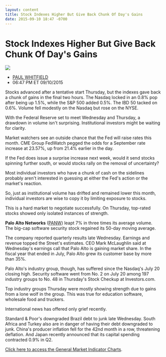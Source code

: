 ```yaml
---
layout: content
title: Stock Indexes Higher But Give Back Chunk Of Day's Gains
date: 2015-09-10 18:47 -0700
---
```



Stock Indexes Higher But Give Back Chunk Of Day's Gains
========================================================


![](https://www.investors.com/wp-content/uploads/ibd-migrated-images/MPv_150911_635774959876054231.png)

* [PAUL WHITFIELD](https://www.investors.com/author/whitfieldp/ "Posts by PAUL WHITFIELD")
* 06:47 PM ET 09/10/2015




  

Stocks advanced after a tentative start Thursday, but the indexes gave back a chunk of gains in the final two hours. The Nasdaq locked in an 0.8% pop after being up 1.5%, while the S&P 500 added 0.5%. The IBD 50 tacked on 0.6%. Volume fell modestly on the Nasdaq but rose on the NYSE.

  

With the Federal Reserve set to meet Wednesday and Thursday, a drawdown in volume isn't surprising. Institutional investors might be waiting for clarity.

  

Market watchers see an outside chance that the Fed will raise rates this month. CME Group FedWatch pegged the odds for a September rate increase at 23.57%, up from 21.4% earlier in the day.

  

If the Fed does issue a surprise increase next week, would it send stocks spinning further south, or would stocks rally on the removal of uncertainty?

  

Most individual investors who have a chunk of cash on the sidelines probably aren't interested in guessing at either the Fed's action or the market's reaction.

  

So, just as institutional volume has drifted and remained lower this month, individual investors are wise to copy it by limiting exposure to stocks.

  

This is a hard market to negotiate successfully. On Thursday, top-rated stocks showed only isolated instances of strength.

  

**Palo Alto Networks** ([PANW](https://research.investors.com/quote.aspx?symbol=PANW)) leapt 7% in three times its average volume. The big-cap software security stock regained its 50-day moving average.

  

The company reported quarterly results late Wednesday. Earnings and revenue topped the Street's estimates. CEO Mark McLaughlin said at Wednesday's earnings call that Palo Alto is gaining market share. In the fiscal year that ended in July, Palo Alto grew its customer base by more than 35%.

  

Palo Alto's industry group, though, has suffered since the Nasdaq's July 20 closing high. Security software went from No. 2 on July 20 among 197 industry groups to No. 48 in Thursday's Stock Checkup at Investors.com.

  

Top industry groups Thursday were mostly showing strength due to gains from a lone wolf in the group. This was true for education software, wholesale food and truckers.

  

International news has offered only grief recently.

  

Standard & Poor's downgraded Brazil debt to junk late Wednesday. South Africa and Turkey also are in danger of having their debt downgraded to junk. China's producer inflation fell for the 42nd month in a row, threatening deflation. And Japan recently announced that its capital spending contracted 0.9% in Q2.

  

[Click here to access the General Market Indicator Charts](https://www.investors.com/pdf/GMI_091115.pdf).




